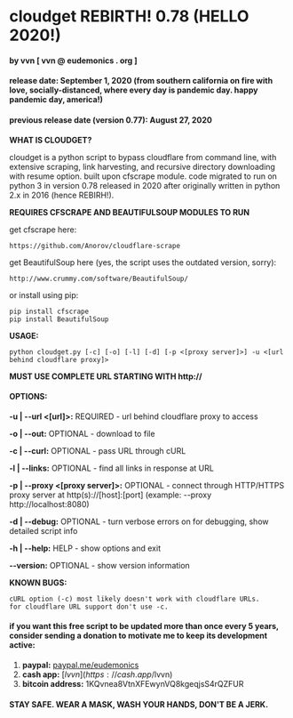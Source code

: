 # cloudget REBIRTH! 0.78 (HELLO 2020!)
#### by vvn [ vvn @ eudemonics . org ]
#### release date: September 1, 2020 (from southern california on fire with love, socially-distanced, where every day is pandemic day. happy pandemic day, america!)
#### previous release date (version 0.77): August 27, 2020

**WHAT IS CLOUDGET?**

cloudget is a python script to bypass cloudflare from command line, with extensive scraping, link harvesting, and recursive directory downloading with resume option. built upon cfscrape module. code migrated to run on python 3 in version 0.78 released in 2020 after originally written in python 2.x in 2016 (hence REBIRH!).

**REQUIRES CFSCRAPE AND BEAUTIFULSOUP MODULES TO RUN**

get cfscrape here:

    https://github.com/Anorov/cloudflare-scrape

get BeautifulSoup here (yes, the script uses the outdated version, sorry):

    http://www.crummy.com/software/BeautifulSoup/

or install using pip:

    pip install cfscrape
    pip install BeautifulSoup

**USAGE:**

    python cloudget.py [-c] [-o] [-l] [-d] [-p <[proxy server]>] -u <[url behind cloudflare proxy]>

**MUST USE COMPLETE URL STARTING WITH http://**

#### OPTIONS:

**-u | --url <[url]>:**
REQUIRED - url behind cloudflare proxy to access

**-o | --out:**
OPTIONAL - download to file

**-c | --curl:**
OPTIONAL - pass URL through cURL

**-l | --links:**
OPTIONAL - find all links in response at URL

**-p | --proxy <[proxy server]>:**
OPTIONAL - connect through HTTP/HTTPS proxy server at http(s)://[host]:[port]
(example: --proxy http://localhost:8080)

**-d | --debug:**
OPTIONAL - turn verbose errors on for debugging, show detailed script info

**-h | --help:**
HELP - show options and exit

**--version:**
OPTIONAL - show version information

**KNOWN BUGS:**

    cURL option (-c) most likely doesn't work with cloudflare URLs.
    for cloudflare URL support don't use -c.

#### if you want this free script to be updated more than once every 5 years, consider sending a donation to motivate me to keep its development active:

1. **paypal:** [paypal.me/eudemonics](https://paypal.me/eudemonics)
2. **cash app:** [$lvvn](https://cash.app/$lvvn)
3. **bitcoin address:** 1KQvnea8VtnXFEwynVQ8kgeqjsS4rQZFUR

#### STAY SAFE. WEAR A MASK, WASH YOUR HANDS, DON'T BE A JERK.


